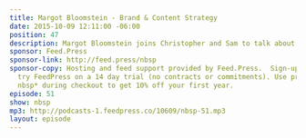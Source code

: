 ```yaml
---
title: Margot Bloomstein - Brand & Content Strategy
date: 2015-10-09 12:11:00 -06:00
position: 47
description: Margot Bloomstein joins Christopher and Sam to talk about content strategy for your brand, website, or new corporate marketing white papers.
sponsor: Feed.Press
sponsor-link: http://feed.press/nbsp
sponsor-copy: Hosting and feed support provided by Feed.Press.  Sign-up today and
  try FeedPress on a 14 day trial (no contracts or commitments). Use promo code *
  nbsp* during checkout to get 10% off your first year.
episode: 51
show: nbsp
mp3: http://podcasts-1.feedpress.co/10609/nbsp-51.mp3
layout: episode
---
```

